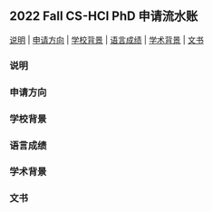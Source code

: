 ## 2022 Fall CS-HCI PhD 申请流水账

<p><a href="#Description">说明</a> |
<a href="#Major">申请方向</a> |
<a href="#Background">学校背景</a> |
<a href="#GRE">语言成绩</a> |
<a href="#Academic-Background">学术背景</a> |
<a href="#Application-Essay">文书</a></p>

<h3 id="Description">说明</h2>

<h3 id="Major">申请方向</h2>

<h3 id="Background">学校背景</h2>

<h3 id="GRE">语言成绩</h2>

<h3 id="Academic-Background">学术背景</h2>

<h3 id="Application-Essay">文书</h2>
